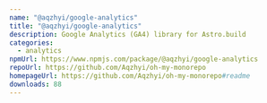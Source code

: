 ```yaml
---
name: "@aqzhyi/google-analytics"
title: "@aqzhyi/google-analytics"
description: Google Analytics (GA4) library for Astro.build
categories:
  - analytics
npmUrl: https://www.npmjs.com/package/@aqzhyi/google-analytics
repoUrl: https://github.com/Aqzhyi/oh-my-monorepo
homepageUrl: https://github.com/Aqzhyi/oh-my-monorepo#readme
downloads: 88
---
```

